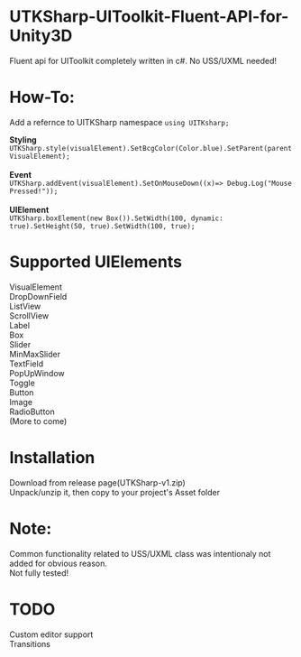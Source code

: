 # UTKSharp-UIToolkit-Fluent-API-for-Unity3D
Fluent api for UIToolkit completely written in c#. No USS/UXML needed!

# How-To:
Add a refernce to UITKSharp namespace `using UITKsharp;`

**Styling**<br>`UTKSharp.style(visualElement).SetBcgColor(Color.blue).SetParent(parentVisualElement);`<br/>  
**Event**<br>`UTKSharp.addEvent(visualElement).SetOnMouseDown((x)=> Debug.Log("Mouse Pressed!"));`<br/>  
**UIElement**<br>`UTKSharp.boxElement(new Box()).SetWidth(100, dynamic: true).SetHeight(50, true).SetWidth(100, true);`<br/>  

# Supported UIElements
VisualElement  
DropDownField  
ListView  
ScrollView  
Label  
Box  
Slider  
MinMaxSlider  
TextField  
PopUpWindow  
Toggle  
Button  
Image  
RadioButton  
(More to come)  

# Installation  
Download from release page(UTKSharp-v1.zip)  
Unpack/unzip it, then copy to your project's Asset folder  

# Note:
Common functionality related to USS/UXML class was intentionaly not added for obvious reason.  
Not fully tested!  

# TODO  
Custom editor support  
Transitions  
